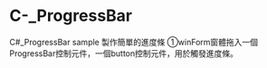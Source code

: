 # C-_ProgressBar
C#_ProgressBar sample
製作簡單的進度條
①winForm窗體拖入一個ProgressBar控制元件，一個button控制元件，用於觸發進度條。
